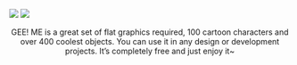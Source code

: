 ![](https://ph-files.imgix.net/fad58a35-1cda-46dc-bf0f-f294e3f9993c?auto=format&auto=compress&codec=mozjpeg&cs=strip&w=635&h=380&fit=max&dpr=2)
![](https://ph-files.imgix.net/e25ea254-1e23-4ce8-871c-05191ab8fd8a?auto=format&auto=compress&codec=mozjpeg&cs=strip&w=635&h=380&fit=max&dpr=2)

<p style="text-align:center">GEE! ME is a great set of flat graphics required, 100 cartoon characters and over 400 coolest objects. You can use it in any design or development projects. It’s completely free and just enjoy it~</p>
